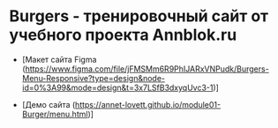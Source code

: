 # Burgers - тренировочный сайт от учебного проекта Annblok.ru

* [Макет сайта Figma (https://www.figma.com/file/jFMSMm6R9PhIJARxVNPudk/Burgers-Menu-Responsive?type=design&node-id=0%3A99&mode=design&t=3x7LSfB3dxyqUvc3-1)]

* [Демо сайта (https://annet-lovett.github.io/module01-Burger/menu.html)]
